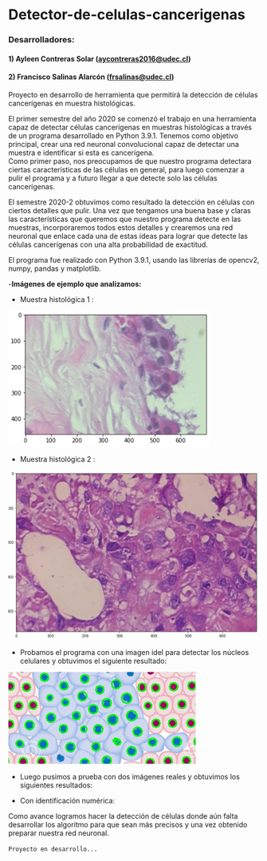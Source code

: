 # Detector-de-celulas-cancerigenas
### Desarrolladores: 

#### 1) Ayleen Contreras Solar  (<aycontreras2016@udec.cl>)         
#### 2) Francisco Salinas Alarcón (<frsalinas@udec.cl>)
      
Proyecto en desarrollo de herramienta que permitirá la detección de células cancerígenas en muestra histológicas.


El primer semestre del año 2020 se comenzó el trabajo en una herramienta capaz de detectar células cancerígenas en muestras histológicas a través de un programa desarrollado en Python 3.9.1.
Tenemos como objetivo principal, crear una red neuronal convolucional capaz de detectar una muestra e identificar si esta es cancerígena.  
Como primer paso, nos preocupamos de que nuestro programa detectara ciertas características de las células en general, para luego comenzar a pulir el programa y a futuro llegar a que detecte solo las células cancerígenas. 

El semestre 2020-2 obtuvimos como resultado la detección en células con ciertos detalles que pulir. Una vez que tengamos una buena base y claras las características que queremos que nuestro programa detecte en las muestras, incorporaremos todos estos detalles y crearemos una red neuronal que enlace cada una de estas ideas para lograr que detecte las células cancerígenas con una alta probabilidad de exactitud.


El programa  fue realizado con Python 3.9.1, usando las librerías de opencv2, numpy, pandas y matplotlib.

-**Imágenes de ejemplo que analizamos:**


- Muestra histológica 1 :


![](img_/Ejemplo1.PNG)


- Muestra histológica 2 :


![](img_/Ejemplo2.PNG)


- Probamos el programa con una imagen idel  para detectar los núcleos celulares y obtuvimos el siguiente resultado:

![](img_/Ejemploideal.PNG)

- Luego pusimos a prueba con  dos imágenes reales y obtuvimos los siguientes resultados:

[](img_/Ejemplodetec2.PNG)

- Con identificación numérica:

[](img_/Ejemplodetec.PNG)

Como avance logramos hacer la detección de células donde aún falta desarrollar los algoritmo para que sean más precisos y una vez obtenido preparar nuestra red neuronal.


`Proyecto en desarrollo...`
